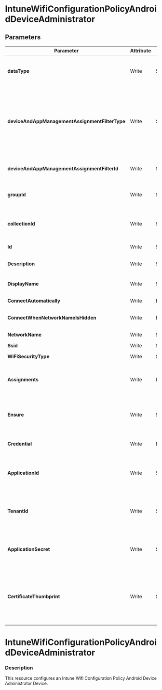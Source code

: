 ﻿# IntuneWifiConfigurationPolicyAndroidDeviceAdministrator

## Parameters

| Parameter | Attribute | DataType | Description | Allowed Values |
| --- | --- | --- | --- | --- |
| **dataType** | Write | String | The type of the target assignment. |#microsoft.graph.groupAssignmentTarget, #microsoft.graph.allLicensedUsersAssignmentTarget, #microsoft.graph.allDevicesAssignmentTarget, #microsoft.graph.exclusionGroupAssignmentTarget, #microsoft.graph.configurationManagerCollectionAssignmentTarget|
| **deviceAndAppManagementAssignmentFilterType** | Write | String | The type of filter of the target assignment i.e. Exclude or Include. Possible values are:none, include, exclude. |none, include, exclude|
| **deviceAndAppManagementAssignmentFilterId** | Write | String | The Id of the filter for the target assignment. ||
| **groupId** | Write | String | The group Id that is the target of the assignment. ||
| **collectionId** | Write | String | The collection Id that is the target of the assignment.(ConfigMgr) ||
| **Id** | Write | String | Id of the Intune Policy. ||
| **Description** | Write | String | Description of the Intune Policy. ||
| **DisplayName** | Write | String | Display name of the Intune Policy. ||
| **ConnectAutomatically** | Write | Boolean | Connect automatically. ||
| **ConnectWhenNetworkNameIsHidden** | Write | Boolean | Connect when network name is hidden. ||
| **NetworkName** | Write | String | Network name. ||
| **Ssid** | Write | String | SSID. ||
| **WiFiSecurityType** | Write | String | Wi-Fi security type. |open, wpaEnterprise, wpa2Enterprise|
| **Assignments** | Write | InstanceArray[] | Represents the assignment to the Intune policy. ||
| **Ensure** | Write | String | Present ensures the policy exists, absent ensures it is removed. |Present, Absent|
| **Credential** | Write | PSCredential | Credentials of the Intune Admin ||
| **ApplicationId** | Write | String | Id of the Azure Active Directory application to authenticate with. ||
| **TenantId** | Write | String | Id of the Azure Active Directory tenant used for authentication. ||
| **ApplicationSecret** | Write | String | Secret of the Azure Active Directory tenant used for authentication. ||
| **CertificateThumbprint** | Write | String | Thumbprint of the Azure Active Directory application's authentication certificate to use for authentication. ||


# IntuneWifiConfigurationPolicyAndroidDeviceAdministrator

### Description

This resource configures an Intune Wifi Configuration Policy Android Device Administrator Device.



